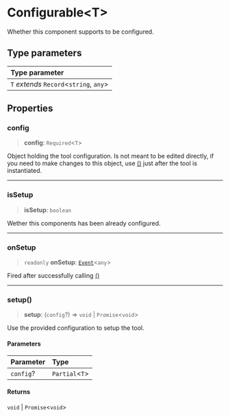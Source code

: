# Configurable\<T\>

Whether this component supports to be configured.

## Type parameters

| Type parameter |
| :------ |
| `T` *extends* `Record`\<`string`, `any`\> |

## Properties

### config

> **config**: `Required`\<`T`\>

Object holding the tool configuration. Is not meant to be edited directly, if you need
to make changes to this object, use [()](Configurable.md#setup) just after the tool is instantiated.

***

### isSetup

> **isSetup**: `boolean`

Wether this components has been already configured.

***

### onSetup

> `readonly` **onSetup**: [`Event`](../classes/Event.md)\<`any`\>

Fired after successfully calling [()](Configurable.md#setup)

***

### setup()

> **setup**: (`config`?) => `void` \| `Promise`\<`void`\>

Use the provided configuration to setup the tool.

#### Parameters

| Parameter | Type |
| :------ | :------ |
| `config`? | `Partial`\<`T`\> |

#### Returns

`void` \| `Promise`\<`void`\>
